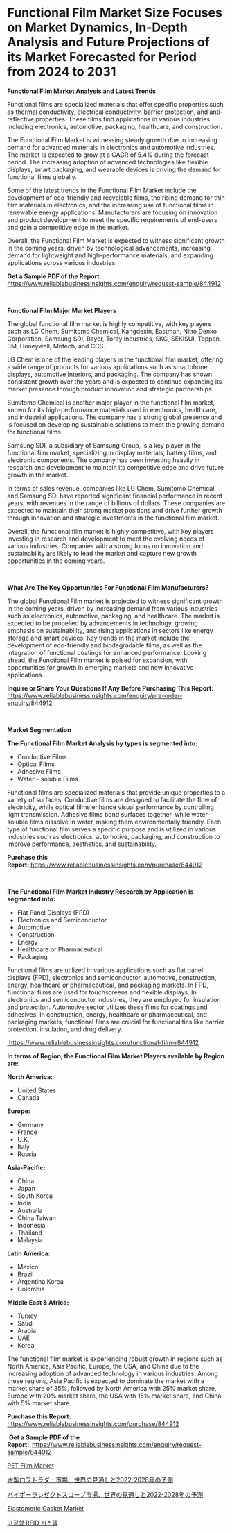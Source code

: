<p><h1>Functional Film Market Size Focuses on Market Dynamics, In-Depth Analysis and Future Projections of its Market Forecasted for Period from 2024 to 2031</h1></p><p><strong>Functional Film Market Analysis and Latest Trends</strong></p>
<p><p>Functional films are specialized materials that offer specific properties such as thermal conductivity, electrical conductivity, barrier protection, and anti-reflective properties. These films find applications in various industries including electronics, automotive, packaging, healthcare, and construction.</p><p>The Functional Film Market is witnessing steady growth due to increasing demand for advanced materials in electronics and automotive industries. The market is expected to grow at a CAGR of 5.4% during the forecast period. The increasing adoption of advanced technologies like flexible displays, smart packaging, and wearable devices is driving the demand for functional films globally.</p><p>Some of the latest trends in the Functional Film Market include the development of eco-friendly and recyclable films, the rising demand for thin film materials in electronics, and the increasing use of functional films in renewable energy applications. Manufacturers are focusing on innovation and product development to meet the specific requirements of end-users and gain a competitive edge in the market.</p><p>Overall, the Functional Film Market is expected to witness significant growth in the coming years, driven by technological advancements, increasing demand for lightweight and high-performance materials, and expanding applications across various industries.</p></p>
<p><strong>Get a Sample PDF of the Report:&nbsp;</strong> <a href="https://www.reliablebusinessinsights.com/enquiry/request-sample/844912">https://www.reliablebusinessinsights.com/enquiry/request-sample/844912</a></p>
<p>&nbsp;</p>
<p><strong>Functional Film Major Market Players</strong></p>
<p><p>The global functional film market is highly competitive, with key players such as LG Chem, Sumitomo Chemical, Kangdexin, Eastman, Nitto Denko Corporation, Samsung SDI, Bayer, Toray Industries, SKC, SEKISUI, Toppan, 3M, Honeywell, Mntech, and CCS. </p><p>LG Chem is one of the leading players in the functional film market, offering a wide range of products for various applications such as smartphone displays, automotive interiors, and packaging. The company has shown consistent growth over the years and is expected to continue expanding its market presence through product innovation and strategic partnerships.</p><p>Sumitomo Chemical is another major player in the functional film market, known for its high-performance materials used in electronics, healthcare, and industrial applications. The company has a strong global presence and is focused on developing sustainable solutions to meet the growing demand for functional films.</p><p>Samsung SDI, a subsidiary of Samsung Group, is a key player in the functional film market, specializing in display materials, battery films, and electronic components. The company has been investing heavily in research and development to maintain its competitive edge and drive future growth in the market.</p><p>In terms of sales revenue, companies like LG Chem, Sumitomo Chemical, and Samsung SDI have reported significant financial performance in recent years, with revenues in the range of billions of dollars. These companies are expected to maintain their strong market positions and drive further growth through innovation and strategic investments in the functional film market.</p><p>Overall, the functional film market is highly competitive, with key players investing in research and development to meet the evolving needs of various industries. Companies with a strong focus on innovation and sustainability are likely to lead the market and capture new growth opportunities in the coming years.</p></p>
<p>&nbsp;</p>
<p><strong>What Are The Key Opportunities For Functional Film Manufacturers?</strong></p>
<p><p>The global Functional Film market is projected to witness significant growth in the coming years, driven by increasing demand from various industries such as electronics, automotive, packaging, and healthcare. The market is expected to be propelled by advancements in technology, growing emphasis on sustainability, and rising applications in sectors like energy storage and smart devices. Key trends in the market include the development of eco-friendly and biodegradable films, as well as the integration of functional coatings for enhanced performance. Looking ahead, the Functional Film market is poised for expansion, with opportunities for growth in emerging markets and new innovative applications.</p></p>
<p><strong>Inquire or Share Your Questions If Any Before Purchasing This Report:</strong> <a href="https://www.reliablebusinessinsights.com/enquiry/pre-order-enquiry/844912">https://www.reliablebusinessinsights.com/enquiry/pre-order-enquiry/844912</a></p>
<p>&nbsp;</p>
<p><strong>Market Segmentation</strong></p>
<p><strong>The Functional Film Market Analysis by types is segmented into:</strong></p>
<p><ul><li>Conductive Films</li><li>Optical Films</li><li>Adhesive Films</li><li>Water – soluble Films</li></ul></p>
<p><p>Functional films are specialized materials that provide unique properties to a variety of surfaces. Conductive films are designed to facilitate the flow of electricity, while optical films enhance visual performance by controlling light transmission. Adhesive films bond surfaces together, while water-soluble films dissolve in water, making them environmentally friendly. Each type of functional film serves a specific purpose and is utilized in various industries such as electronics, automotive, packaging, and construction to improve performance, aesthetics, and sustainability.</p></p>
<p><strong>Purchase this Report:&nbsp;</strong><a href="https://www.reliablebusinessinsights.com/purchase/844912">https://www.reliablebusinessinsights.com/purchase/844912</a></p>
<p>&nbsp;</p>
<p><strong>The Functional Film Market Industry Research by Application is segmented into:</strong></p>
<p><ul><li>Flat Panel Displays (FPD)</li><li>Electronics and Semiconductor</li><li>Automotive</li><li>Construction</li><li>Energy</li><li>Healthcare or Pharmaceutical</li><li>Packaging</li></ul></p>
<p><p>Functional films are utilized in various applications such as flat panel displays (FPD), electronics and semiconductor, automotive, construction, energy, healthcare or pharmaceutical, and packaging markets. In FPD, functional films are used for touchscreens and flexible displays. In electronics and semiconductor industries, they are employed for insulation and protection. Automotive sector utilizes these films for coatings and adhesives. In construction, energy, healthcare or pharmaceutical, and packaging markets, functional films are crucial for functionalities like barrier protection, insulation, and drug delivery.</p></p>
<p><a href="https://www.reliablebusinessinsights.com/functional-film-r844912">&nbsp;https://www.reliablebusinessinsights.com/functional-film-r844912</a></p>
<p><strong>In terms of Region, the Functional Film Market Players available by Region are:</strong></p>
<p>
    <p> <strong> North America: </strong>
        <ul>
            <li>United States</li>
            <li>Canada</li>
        </ul>
        </p> 
    <p> <strong> Europe: </strong>
        <ul>
            <li>Germany</li>
            <li>France</li>
            <li>U.K.</li>
            <li>Italy</li>
            <li>Russia</li>
        </ul>
        </p> 
    <p> <strong> Asia-Pacific: </strong>
        <ul>
            <li>China</li>
            <li>Japan</li>
            <li>South Korea</li>
            <li>India</li>
            <li>Australia</li>
            <li>China Taiwan</li>
            <li>Indonesia</li>
            <li>Thailand</li>
            <li>Malaysia</li>
        </ul>
        </p> 
    <p> <strong> Latin America: </strong>
        <ul>
            <li>Mexico</li>
            <li>Brazil</li>
            <li>Argentina Korea</li>
            <li>Colombia</li>
        </ul>
        </p> 
    <p> <strong> Middle East & Africa: </strong>
        <ul>
            <li>Turkey</li>
            <li>Saudi</li>
            <li>Arabia</li>
            <li>UAE</li>
            <li>Korea</li>
        </ul>
    </p>
    </p>
<p><p>The functional film market is experiencing robust growth in regions such as North America, Asia Pacific, Europe, the USA, and China due to the increasing adoption of advanced technology in various industries. Among these regions, Asia Pacific is expected to dominate the market with a market share of 35%, followed by North America with 25% market share, Europe with 20% market share, the USA with 15% market share, and China with 5% market share.</p></p>
<p><strong>Purchase this Report: </strong><a href="https://www.reliablebusinessinsights.com/purchase/844912">https://www.reliablebusinessinsights.com/purchase/844912</a></p>
<p>&nbsp;<strong>Get a Sample PDF of the Report:&nbsp;&nbsp;</strong><a href="https://www.reliablebusinessinsights.com/enquiry/request-sample/844912">https://www.reliablebusinessinsights.com/enquiry/request-sample/844912</a></p>
<p><strong></strong></p>
<p><p><a href="https://github.com/khlifeservices/Market-Research-Report-List-1/blob/main/pet-film-market.md">PET Film Market</a></p><p><a href="https://github.com/Fatimaklein1/Market-Research-Report-List-1/blob/main/3819713130766.md">木製ロフトラダー市場、世界の見通しと2022-2028年の予測</a></p><p><a href="https://github.com/LenoraKris2023/Market-Research-Report-List-1/blob/main/1828439130767.md">バイポーラレゼクトスコープ市場、世界の見通しと2022-2028年の予測</a></p><p><a href="https://github.com/theanastasiyah/Market-Research-Report-List-1/blob/main/elastomeric-gasket-market.md">Elastomeric Gasket Market</a></p><p><a href="https://github.com/langcat852024/Market-Research-Report-List-1/blob/main/1068780119110.md">고정형 RFID 시스템</a></p></p>